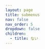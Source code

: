 ```yaml
---
layout: page
title: submenus
nav: false
nav_order: 5
dropdown: false
children:
  - title: ない
---
```

